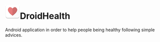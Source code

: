 ![](./droidHealth.png)DroidHealth
=========================================================

Android application in order to help people being healthy following simple advices.
